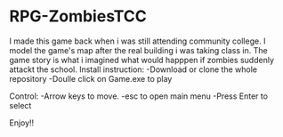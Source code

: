 # RPG-ZombiesTCC
I made this game back when i was still attending community college. I model the game's map after the real building i was taking class in. The game story is what i  imagined what would happpen if zombies suddenly attackt the school.
Install instruction: 
  -Download or clone the whole repository
  -Doulle click on Game.exe to play
  
Control:
  -Arrow keys to move.
  -esc to open main menu
  -Press Enter to select
  
  Enjoy!!
